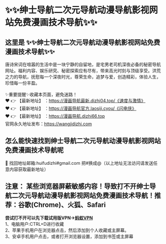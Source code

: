 # :sparkles::sparkles:绅士导航二次元导航动漫导航影视网站免费漫画技术导航:sparkles::sparkles:
## 这里是 :sparkles::sparkles:绅士导航二次元导航动漫导航影视网站免费漫画技术导航:sparkles::sparkles:<br>
唐诗宋词在喧嚣的生活中是一块宁静的自留地，是宅男老司机深夜必备的秘密导航网址。福利内容、娱乐研究、秘密探索应有尽有，带来高光时刻与顶级享受。洪荒之力的导航，抚慰每一个深夜时光，尊荣生命，追梦与爱，创造精彩，体验人生，珍惜每一份丰盈。<br><br>
✨重要提醒✨收藏本页面，避免迷路！<br>
❤️ 👉 【最新地址】 ：https://漫画导航最新.dizhi04.top/《速度与激情》<br>
❤️ 👉 【最新地址】 ：https://漫画导航官方.laosiji.cyou/《闪电侠》<br>
❤️ 👉 【最新地址】 ：https://漫画导航.dizhi66.top<br>
官网永久地址发布：https://wangjidizhi.com<br>
## 怎么能快速找到**绅士导航二次元导航动漫导航影视网站免费漫画技术导航**呢<br>
📧 找回地址邮箱:huifudizhi#gmail.com 把#换成@（以上地址无法访问请发送任意内容获取最新地址）<br>
## 注意： 某些浏览器屏蔽敏感内容！导致打不开绅士导航二次元导航动漫导航影视网站免费漫画技术导航！推荐：谷歌(Chrome)、火狐、Safari<br>
**尝试打不开可以先下载试用版VPN→<a href="https://063.barrtaq.cc/c-21265/a-bS5rc">蚂蚁VPN</a>**<br>
1、电脑用户:CTRL+D进行收藏<br>
2、苹果手机用户在浏览器点击，然后添加到个人收藏或主屏幕。<br>
3、安卓手机用户点击，或者打开浏览器设置，添加到书签或主屏幕
